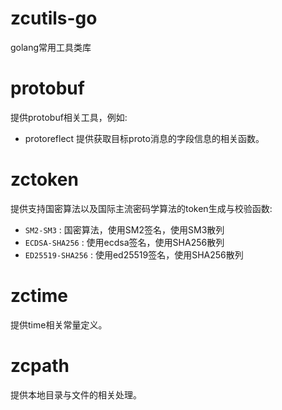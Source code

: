 zcutils-go
=====

golang常用工具类库

# protobuf
提供protobuf相关工具，例如:
- protoreflect 提供获取目标proto消息的字段信息的相关函数。

# zctoken
提供支持国密算法以及国际主流密码学算法的token生成与校验函数:
- `SM2-SM3` : 国密算法，使用SM2签名，使用SM3散列
- `ECDSA-SHA256` : 使用ecdsa签名，使用SHA256散列
- `ED25519-SHA256` : 使用ed25519签名，使用SHA256散列

# zctime
提供time相关常量定义。

# zcpath
提供本地目录与文件的相关处理。
